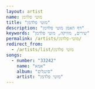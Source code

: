 ```yaml
---
layout: artist
name: מוטי פלדמן
title: "מוטי פלדמן"
description: "דף האמן מוטי פלדמן"
keywords: "שירים, מוזיקה, מוטי פלדמן"
permalink: /artists/מוטי-פלדמן/
redirect_from:
  - /artists/list/מוטי פלדמן
songs:
  - number: "33242"
    name: "אמא"
    album: "סינגלים"
    artist: "מוטי פלדמן"
---
```

